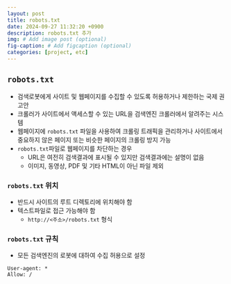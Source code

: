```yaml
---
layout: post
title: robots.txt
date: 2024-09-27 11:32:20 +0900
description: robots.txt 추가
img: # Add image post (optional)
fig-caption: # Add figcaption (optional)
categories: [project, etc]
---
```

##  `robots.txt`
- 검색로봇에게 사이트 및 웹페이지를 수집할 수 있도록 허용하거나 제한하는 국제 권고안
- 크롤러가 사이트에서 액세스할 수 있는 URL을 검색엔진 크롤러에서 알려주는 시스템
- 웹페이지에 `robots.txt` 파일을 사용하여 크롤링 트래픽을 관리하거나 사이트에서 중요하지 않은 페이지 또는 비슷한 페이지의 크롤링 방지 가능
- `robots.txt`파일로 웹페이지를 차단하는 경우
  -  URL은 여전히 검색결과에 표시될 수 있지만 검색결과에는 설명이 없음
  - 이미지, 동영상, PDF 및 기타 HTML이 아닌 파일 제외

### `robots.txt` 위치
- 반드시 사이트의 루트 디렉토리에 위치해야 함
- 텍스트파일로 접근 가능해야 함
  - `http://<주소>/robots.txt` 형식

### `robots.txt` 규칙
- 모든 검색엔진의 로봇에 대하여 수집 허용으로 설정
```
User-agent: *
Allow: /
```

